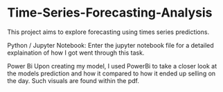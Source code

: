 # Time-Series-Forecasting-Analysis
This project aims to explore forecasting using times series predictions. 

Python / Jupyter Notebook: 
Enter the jupyter notebook file for a detailed explaination of how I got went through this task.

Power Bi
Upon creating my model, I used PowerBi to take a closer look at the models prediction and how it compared to how it ended up selling on the day. Such visuals are found within the pdf.
